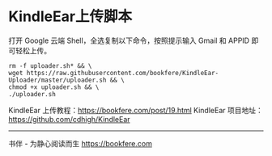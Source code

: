 # KindleEar上传脚本

打开 Google 云端 Shell，全选复制以下命令，按照提示输入 Gmail 和 APPID 即可轻松上传。

```
rm -f uploader.sh* && \
wget https://raw.githubusercontent.com/bookfere/KindleEar-Uploader/master/uploader.sh && \
chmod +x uploader.sh && \
./uploader.sh
```

KindleEar 上传教程：https://bookfere.com/post/19.html
KindleEar 项目地址：https://github.com/cdhigh/KindleEar

---

书伴 - 为静心阅读而生
https://bookfere.com
